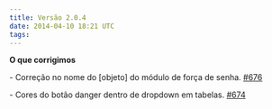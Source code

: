 ```yaml
---
title: Versão 2.0.4
date: 2014-04-10 18:21 UTC
tags:
---
```


**O que corrigimos**

\- Correção no nome do [objeto] do módulo de força de senha. [#676](https://github.com/locaweb/locawebstyle/issues/676)

\- Cores do botão danger dentro de dropdown em tabelas. [#674](https://github.com/locaweb/locawebstyle/issues/674)
